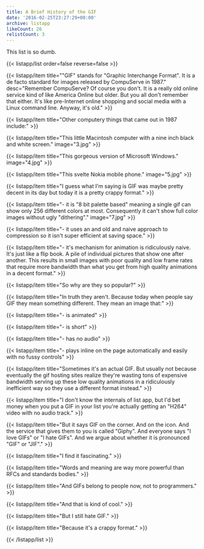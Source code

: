 ```yaml
---
title: A Brief History of the GIF
date: '2016-02-25T23:27:29+00:00'
archive: listapp
likeCount: 26
relistCount: 3
---
```


This list is so dumb.

<!--more-->

{{< listapp/list order=false reverse=false >}}

   {{< listapp/item title="\"GIF\" stands for \"Graphic Interchange Format\". It is a de facto standard for images released by CompuServe in 1987."
      desc="Remember CompuServe? Of course you don't. It is a really old online service kind of like America Online but older. But you all don't remember that either. It's like pre-Internet online shopping and social media with a Linux command line. Anyway, it's old." >}}

   {{< listapp/item title="Other computery things that came out in 1987 include:" >}}

   {{< listapp/item title="This little Macintosh computer with a nine inch black and white screen."
      image="3.jpg" >}}

   {{< listapp/item title="This gorgeous version of Microsoft Windows."
      image="4.jpg" >}}

   {{< listapp/item title="This svelte Nokia mobile phone."
      image="5.jpg" >}}

   {{< listapp/item title="I guess what I'm saying is GIF was maybe pretty decent in its day but today it is a pretty crappy format." >}}

   {{< listapp/item title="\- it is \"8 bit palette based\" meaning a single gif can show only 256 different colors at most. Consequently it can't show full color images without ugly \"dithering\"."
      image="7.jpg" >}}

   {{< listapp/item title="\- it uses an and old and naive approach to compression so it isn't super efficient at saving space." >}}

   {{< listapp/item title="\- it's mechanism for animation is ridiculously naive. It's just like a flip book. A pile of individual pictures that show one after another. This results in small images with poor quality and low frame rates that require more bandwidth than what you get from high quality animations in a decent format." >}}

   {{< listapp/item title="So why are they so popular?" >}}

   {{< listapp/item title="In truth they aren't. Because today when people say GIF they mean something different. They mean an image that:" >}}

   {{< listapp/item title="\- is animated" >}}

   {{< listapp/item title="\- is short" >}}

   {{< listapp/item title="\- has no audio" >}}

   {{< listapp/item title="\- plays inline on the page automatically and easily with no fussy controls" >}}

   {{< listapp/item title="Sometimes it's an actual GIF. But usually not because eventually the gif hosting sites realize they're wasting tons of expensive bandwidth serving up these low quality animations in a ridiculously inefficient way so they use a different format instead." >}}

   {{< listapp/item title="I don't know the internals of list app, but I'd bet money when you put a GIF in your list you're actually getting an \"H264\" video with no audio track." >}}

   {{< listapp/item title="But it says GIF on the corner. And on the icon. And the service that gives them to you is called \"Giphy\". And everyone says \"I love GIFs\" or \"I hate GIFs\". And we argue about whether it is pronounced \"GIF\" or \"JIF\"." >}}

   {{< listapp/item title="I find it fascinating." >}}

   {{< listapp/item title="Words and meaning are way more powerful than RFCs and standards bodies." >}}

   {{< listapp/item title="And GIFs belong to people now, not to programmers." >}}

   {{< listapp/item title="And that is kind of cool." >}}

   {{< listapp/item title="But I still hate GIF." >}}

   {{< listapp/item title="Because it's a crappy format." >}}

{{< /listapp/list >}}
